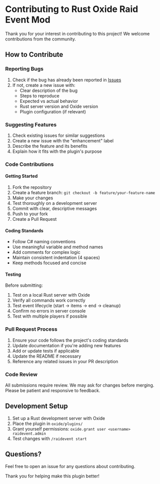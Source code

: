 # Contributing to Rust Oxide Raid Event Mod

Thank you for your interest in contributing to this project! We welcome contributions from the community.

## How to Contribute

### Reporting Bugs

1. Check if the bug has already been reported in [Issues](https://github.com/yourusername/rust-oxide-raid-event-mod/issues)
2. If not, create a new issue with:
   - Clear description of the bug
   - Steps to reproduce
   - Expected vs actual behavior
   - Rust server version and Oxide version
   - Plugin configuration (if relevant)

### Suggesting Features

1. Check existing issues for similar suggestions
2. Create a new issue with the "enhancement" label
3. Describe the feature and its benefits
4. Explain how it fits with the plugin's purpose

### Code Contributions

#### Getting Started

1. Fork the repository
2. Create a feature branch: `git checkout -b feature/your-feature-name`
3. Make your changes
4. Test thoroughly on a development server
5. Commit with clear, descriptive messages
6. Push to your fork
7. Create a Pull Request

#### Coding Standards

- Follow C# naming conventions
- Use meaningful variable and method names
- Add comments for complex logic
- Maintain consistent indentation (4 spaces)
- Keep methods focused and concise

#### Testing

Before submitting:

1. Test on a local Rust server with Oxide
2. Verify all commands work correctly
3. Test event lifecycle (start → items → end → cleanup)
4. Confirm no errors in server console
5. Test with multiple players if possible

### Pull Request Process

1. Ensure your code follows the project's coding standards
2. Update documentation if you're adding new features
3. Add or update tests if applicable
4. Update the README if necessary
5. Reference any related issues in your PR description

### Code Review

All submissions require review. We may ask for changes before merging. Please be patient and responsive to feedback.

## Development Setup

1. Set up a Rust development server with Oxide
2. Place the plugin in `oxide/plugins/`
3. Grant yourself permissions: `oxide.grant user <username> raidevent.admin`
4. Test changes with `/raidevent start`

## Questions?

Feel free to open an issue for any questions about contributing.

Thank you for helping make this plugin better!